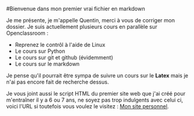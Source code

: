 #Bienvenue dans mon premier vrai fichier en markdown

Je me présente, je m'appelle Quentin, merci à vous de corriger mon dossier.
Je suis actuellement plusieurs cours en parallèle sur Openclassroom :
* Reprenez le contrôl à l'aide de Linux
* Le cours sur Python
* Le cours sur git et github (évidemment)
* Le cours sur le markdown

Je pense qu'il pourrait être sympa de suivre un cours sur le **Latex** mais je n'ai pas encore fait de recherche dessus.

Je vous joint aussi le script HTML du premier site web que j'ai créé pour m'entraîner il y a 6 ou 7 ans, ne soyez pas trop indulgents avec celui ci, voici l'URL si toutefois vous voulez le visitez :
[Mon site personnel](http://www.epsyl0n.com).
